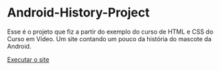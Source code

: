 # Android-History-Project
Esse é o projeto que fiz a partir do exemplo do curso de HTML e CSS do Curso em Vídeo.
Um site contando um pouco da história do mascote da Android.

<a href= "https://ivcodingstuff.github.io/Android-History-Project/d010/index.html">Executar o site</a>
